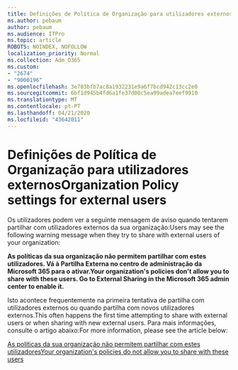 ```yaml
---
title: Definições de Política de Organização para utilizadores externos
ms.author: pebaum
author: pebaum
ms.audience: ITPro
ms.topic: article
ROBOTS: NOINDEX, NOFOLLOW
localization_priority: Normal
ms.collection: Adm_O365
ms.custom:
- "2674"
- "9000196"
ms.openlocfilehash: 3e703bfb7ac8a1932231e9a6f7bcd942c13cc2e0
ms.sourcegitcommit: 6bf1d945b4fd6a1fe37d00c5ea99adea7eef9910
ms.translationtype: MT
ms.contentlocale: pt-PT
ms.lasthandoff: 04/21/2020
ms.locfileid: "43642011"
---
```

# <a name="organization-policy-settings-for-external-users"></a><span data-ttu-id="51aa6-102">Definições de Política de Organização para utilizadores externos</span><span class="sxs-lookup"><span data-stu-id="51aa6-102">Organization Policy settings for external users</span></span>

<span data-ttu-id="51aa6-103">Os utilizadores podem ver a seguinte mensagem de aviso quando tentarem partilhar com utilizadores externos da sua organização:</span><span class="sxs-lookup"><span data-stu-id="51aa6-103">Users may see the following warning message when they try to share with external users of your organization:</span></span> 

   <span data-ttu-id="51aa6-104">**As políticas da sua organização não permitem partilhar com estes utilizadores. Vá à Partilha Externa no centro de administração da Microsoft 365 para o ativar.**</span><span class="sxs-lookup"><span data-stu-id="51aa6-104">**Your organization's policies don't allow you to share with these users. Go to External Sharing in the Microsoft 365 admin center to enable it.**</span></span> 

<span data-ttu-id="51aa6-105">Isto acontece frequentemente na primeira tentativa de partilha com utilizadores externos ou quando partilha com novos utilizadores externos.</span><span class="sxs-lookup"><span data-stu-id="51aa6-105">This often happens the first time attempting to share with external users or when sharing with new external users.</span></span> <span data-ttu-id="51aa6-106">Para mais informações, consulte o artigo abaixo:</span><span class="sxs-lookup"><span data-stu-id="51aa6-106">For more information, please see the article below:</span></span>

[<span data-ttu-id="51aa6-107">As políticas da sua organização não permitem partilhar com estes utilizadores</span><span class="sxs-lookup"><span data-stu-id="51aa6-107">Your organization's policies do not allow you to share with these users</span></span>](https://docs.microsoft.com/sharepoint/support/administration/organization-policies-do-not-allow-you-to-share-with-users-error)






